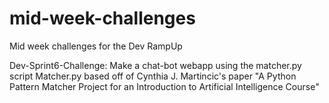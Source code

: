 mid-week-challenges
===================

Mid week challenges for the Dev RampUp

Dev-Sprint6-Challenge:
   Make a chat-bot webapp using the matcher.py script
   Matcher.py based off of Cynthia J. Martincic's paper "A Python Pattern Matcher Project for an 
   Introduction to Artificial Intelligence Course"